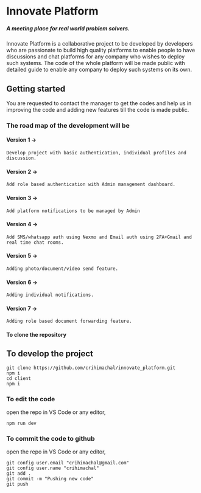 # Innovate Platform

##### A meeting place for real world problem solvers.

Innovate Platform is a collaborative project to be developed by developers who are passionate to build high quality platforms to enable people to have discussions and chat platforms for any company who wishes to deploy such systems.
The code of the whole platform will be made public with detailed guide to enable any company to deploy such systems on its own.

## Getting started

You are requested to contact the manager to get the codes and help us in improving the code and adding new features till the code is made public.

### The road map of the development will be

#### Version 1 ->

`Develop project with basic authentication, individual profiles and discussion.`

#### Version 2 ->

`Add role based authentication with Admin management dashboard.`

#### Version 3 ->

`Add platform notifications to be managed by Admin`

#### Version 4 ->

`Add SMS/whatsapp auth using Nexmo and Email auth using 2FA+Gmail and real time chat rooms.`

#### Version 5 ->

`Adding photo/document/video send feature.`

#### Version 6 ->

`Adding individual notifications.`

#### Version 7 ->

`Adding role based document forwarding feature.`

#### To clone the repository

## To develop the project

```
git clone https://github.com/crihimachal/innovate_platform.git
npm i
cd client
npm i
```

### To edit the code

open the repo in VS Code or any editor,

```
npm run dev
```

### To commit the code to github

open the repo in VS Code or any editor,

```
git config user.email "crihimachal@gmail.com"
git config user.name "crihimachal"
git add .
git commit -m "Pushing new code"
git push
```
